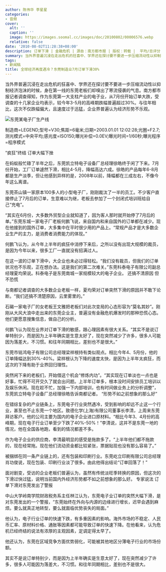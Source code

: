```yaml
---
author: 陈伟华 李星星
categories:
- 音频
cover:
  alt: ''
  caption: ''
  image: https://images.soomal.cc/images/doc/20100802/00006576.webp
  relative: false
date: '2010-08-02T11:28:38+08:00'
description: 订单下滑 | 金融危机 | 源自：南方都市报 | 版权：转载 |  平均/总评分：09.50/19
summary: 当外界普遍沉浸在走出危机的狂喜中、学界还在探讨要不要进一步压缩流动性以抑制经济泡沫的时候，身在第一线的东莞老板们却嗅出了寒流侵袭的气息。南方都市报记者调查得知，作为东莞第一大支柱产业的电子业，从7月份开始订单大跌，受调查的十几家企业均表示，较今年3-5月的高峰期跌幅普遍超过30%。
tags:
- 新闻稿
title: 全球经济再度遇冷？东莞制造业7月订单下滑30%
---
```


当外界普遍沉浸在走出危机的狂喜中、学界还在探讨要不要进一步压缩流动性以抑制经济泡沫的时候，身在第一线的东莞老板们却嗅出了寒流侵袭的气息。南方都市报记者调查得知，作为东莞第一大支柱产业的电子业，从7月份开始订单大跌，受调查的十几家企业均表示，较今年3-5月的高峰期跌幅普遍超过30%。与往年相比，这次不仅跌幅偏大，且速度过于迅猛，企业界普遍认为经济形势不乐观。

![东莞某电子厂生产线](https://images.soomal.cc/images/doc/20100802/00006576.webp)

制造商=LEGEND;型号=V30;焦距=6毫米;日期=2003.01.01 12:02:28;光圈=F2.7;测光模式=中央平均;感光度=ISO150;曝光补偿=0.0EV;曝光时间=1/60秒;曝光程序=程序模式


“疯狂”终结 订单大幅下挫

在蚂蚁般忙碌了半年之后，东莞凯立特电子设备厂总经理徐皓终于闲了下来。7月份开始，工厂订单遽然下滑，相比4-5月，降幅高达六成。徐皓的产品每年6-8月都是生产淡季，但让他感到异样的是，2008年以前，降幅都在三成左右，不像今年这么离谱。

东莞茶山镇一家原本100多人的小型电子厂，刚刚裁汰了一半的员工。不少客户直接停止了7月后的订单，生意难以为继，老板去参加了一个封闭式培训班给自己“充电”。

“其实在6月份，大多数外贸型企业就知道了，因为客人那时就开始停了7月后的单。”东莞东城一家电子厂老板何鹏飞说，来自国内和来自国外的订单都在减少。现在他接到的国外订单，大多集中在平时很少用的产品上。“常规产品才是大多数企业生产的主力，是消费者消费能力的体现。”

何鹏飞认为，从今年上半年的疯狂中消停下来后，之所以没有出现大规模的裁员，是因为今年以来，很多工厂一直就没有招满过人。

在这一波的订单下滑中，大企业也未必过得轻松。“我们没有裁员，但我们的订单状况也不乐观，正在想办法。这是我们的第二次难关。”东莞科泰电子有限公司副总经理夏均荣说。科泰电子是东莞南城一家规模较大的电子企业。
还搞不清原因 但不恐慌

与南都记者调查的大多数企业老板一样，夏均荣对订单突然下滑的原因并不敢下论断。“我们还搞不清楚原因，云里雾里的。”

石碣一家电子厂的女老板王文雅把老板们对此次变局的心态形容为“莫名其妙”。刚刚从大风大浪中走出来的东莞企业主，普遍没有金融危机爆发时的那种恐慌心态。他们更愿意搜集信息，做自己的分析。

何鹏飞认为现在业界对订单下滑的敏感，跟心理因素有很大关系。“其实不是说订单特别少，而是因为上半年确实是生意太好了，现在突然减少了许多，很多人可能因为落差大，不习惯。和往年同期相比，差别也不是很大。”

东莞市铭鸿电子有限公司总经理梁祥根持有类似观点。相比今年4、5月份，他的订单降幅达到30%-40%。梁祥根认为下降的速度太快，是因为上半年太疯狂，而这次的下降有助于业界回归理性。

突然闲下来的老板们，开始借这个机会“修炼内功”。“其实现在订单淡也一点也是好事，忙得不可开交久了就会出问题。上半年订单多，根本没时间安排员工培训以及娱乐休闲。现在趁不忙，加强一下内部培训，也有时间做业务上的分析调整”，东莞凯立特电子设备厂总经理徐皓告诉南都记者。
“形势不如之前想象的那么好”

在错综复杂的产业链条上，东莞电子行业突然遇冷，受到影响的却远不止这一个行业，甚至也不止东莞一个地区。致德化学(上海)有限公司董事长李清，上周来东莞拜访客户。他的公司主要为国内的电子企业进口原材料。“相比今年3、4月份的高峰期，现在电子行业订单至少下跌了40%-50%！”李清说，这并不是东莞一地的情况，他在全国各地跑，看到的情况都差不多。

作为电子企业的供应商，李清最明显的感受是拖款多了。“上半年他们都不拖款的，现在经常拖。现在他们流动资金都比较紧张，票据贴现也没有那么容易了。”

被捆绑在同一条产业链上的，还有包装和印刷行业。东莞屹立印刷有限公司总经理肖功俊说，现在包装、印刷行业淡了很多。由此他得出结论“订单回落了！”

面对剧变，受访的企业老板们普遍认为，虽然有传统淡旺季转换的原因，但这次的下滑过快过猛，说明当前国内外经济形势都不如之前想象的那么好。
专家说法
订单下滑对东莞发出了警报

中山大学岭南学院财政税务系主任林江认为，东莞电子业订单的突然大幅下滑，是对东莞发出的一个警报，“东莞始终在外向与内源的边缘进行增长，迟早会遇到麻烦。要么就真正地转型，要么就面临优势丧失的局面。”

他认为，电子行业订单的快速下跌，有多重因素的影响。海外市场的不稳定、人民币汇率、原材料价格、通胀等因素都可能导致订单的快速下降。在他看来，认为危机已经终结的说法有浓厚的主观因素，定调定得太早了。

他还认为，东莞在区域竞争方面优势弱化，可能被其他地区分薄电子行业的市场份额。

其实不是说订单特别少，而是因为上半年确实是生意太好了，现在突然减少了许多，很多人可能因为落差大，不习惯。和往年同期相比，差别也不是很大。